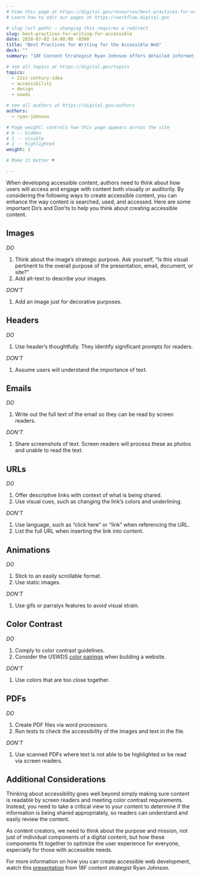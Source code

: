 ```yaml
---
# View this page at https://digital.gov/resources/best-practices-for-writing-for-accessible
# Learn how to edit our pages at https://workflow.digital.gov

# slug (url path) — changing this requires a redirect
slug: best-practices-for-writing-for-accessible
date: 2020-07-02 14:00:00 -0500
title: "Best Practices for Writing for the Accessible Web"
deck: ""
summary: "18F Content Strategist Ryan Johnson offers detailed information on ways to make your online information&mdash;including web pages, presentations, emails, or pdfs&mdash;accessible for those with auditory and visual needs."

# see all topics at https://digital.gov/topics
topics: 
  - 21st-century-idea
  - accessibility
  - design
  - uswds

# see all authors at https://digital.gov/authors
authors: 
  - ryan-johnson

# Page weight: controls how this page appears across the site
# 0 -- hidden
# 1 -- visible
# 2 -- highlighted
weight: 1

# Make it better ♥

---
```


When developing accessible content, authors need to think about how users will access and engage with content both visually or auditorily. By considering the following ways to create accessible content, you can enhance the way content is searched, used, and accessed. Here are some important Do’s and Don’ts to help you think about creating accessible content.

## Images

*DO* 

1. Think about the image’s strategic purpose. Ask yourself, “Is this visual pertinent to the overall purpose of the presentation, email, document, or site?” 
2. Add alt-text to describe your images. 

*DON'T*

1. Add an image just for decorative purposes. 
 
## Headers

*DO*

1. Use header’s thoughtfully. They identify significant prompts for readers. 

*DON'T*

1. Assume users will understand the importance of text. 

## Emails

*DO*

1. Write out the full text of the email so they can be read by screen readers. 

*DON'T*

1. Share screenshots of text. Screen readers will process these as photos and unable to read the text. 

## URLs

*DO*

1. Offer descriptive links with context of what is being shared. 
2. Use visual cues, such as changing the link’s colors and underlining. 

*DON'T*

1. Use language, such as “click here” or “link” when referencing the URL. 
2. List the full URL when inserting the link into content. 

## Animations

*DO*

1. Stick to an easily scrollable format. 
2. Use static images. 

*DON'T*

1. Use gifs or parralyx features to avoid visual strain. 
  
## Color Contrast

*DO*

1. Comply to color contrast guidelines. 
2. Consider the USWDS [color pairings](https://designsystem.digital.gov/design-tokens/color/overview/#color-and-accessibility) when building a website. 

*DON'T*

1. Use colors that are too close together. 

## PDFs

*DO*

1. Create PDF files via word processors. 
2. Run tests to check the accessibility of the images and text in the file. 

*DON'T*

1. Use scanned PDFs where text is not able to be highlighted or be read via screen readers. 

## Additional Considerations

Thinking about accessibility goes well beyond simply making sure content is readable by screen readers and meeting color contrast requirements. Instead, you need to take a critical view to your content to determine if the information is being shared appropriately, so readers can understand and easily review the content. 

As content creators, we need to think about the purpose and mission, not just of individual components of a digital content, but how these components fit together to optimize the user experience for everyone, especially for those with accessible needs. 

For more information on how you can create accessible web development, watch this [presentation](https://digital.gov/event/2020/03/20/writing-for-accessible-web/) from 18F content strategist Ryan Johnson. 
